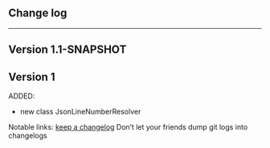 ## Change log
----------------------

Version 1.1-SNAPSHOT
-------------



Version 1
-------------

ADDED:

- new class JsonLineNumberResolver

Notable links:
[keep a changelog](http://keepachangelog.com/en/1.0.0/) Don’t let your friends dump git logs into changelogs
